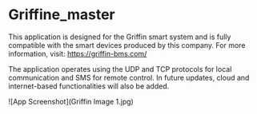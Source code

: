 ﻿# Griffine_master
This application is designed for the Griffin smart system and is fully compatible with the smart devices produced by this company.
For more information, visit: https://griffin-bms.com/

The application operates using the UDP and TCP protocols for local communication and SMS for remote control.
In future updates, cloud and internet-based functionalities will also be added.

![App Screenshot](Griffin Image 1.jpg)
